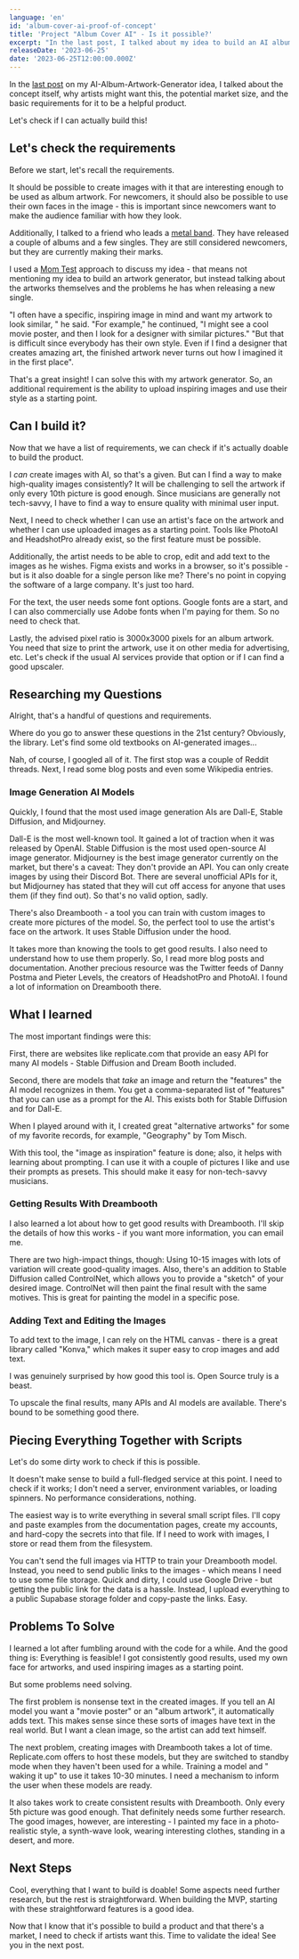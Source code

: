 ```yaml
---
language: 'en'
id: 'album-cover-ai-proof-of-concept'
title: 'Project "Album Cover AI" - Is it possible?'
excerpt: "In the last post, I talked about my idea to build an AI album cover generator. But is it actually possible to build something useful? Let's find out."
releaseDate: '2023-06-25'
date: '2023-06-25T12:00:00.000Z'
---
```


In the [last post](/articles/album-cover-ai-idea) on my AI-Album-Artwork-Generator idea, I talked about the concept itself, why artists might want this, the potential market size, and the basic requirements for it to be a helpful product.

Let's check if I can actually build this!

## Let's check the requirements

Before we start, let's recall the requirements.

It should be possible to create images with it that are interesting enough to be used as album artwork. For newcomers, it should also be possible to use their own faces in the image - this is important since newcomers want to make the audience familiar with how they look.

Additionally, I talked to a friend who leads a [metal band](https://www.chaosbay.com/). They have released a couple of albums and a few singles. They are still considered newcomers, but they are currently making their marks.

I used a [Mom Test](https://www.amazon.de/Mom-Test-customers-business-everyone/dp/1492180742) approach to discuss my idea - that means not mentioning my idea to build an artwork generator, but instead talking about the artworks themselves and the problems he has when releasing a new single.

"I often have a specific, inspiring image in mind and want my artwork to look similar, " he said. "For example," he continued, "I might see a cool movie poster, and then I look for a designer with similar pictures."
"But that is difficult since everybody has their own style. Even if I find a designer that creates amazing art, the finished artwork never turns out how I imagined it in the first place".

That's a great insight! I can solve this with my artwork generator. So, an additional requirement is the ability to upload inspiring images and use their style as a starting point.

## Can I build it?

Now that we have a list of requirements, we can check if it's actually doable to build the product.

I _can_ create images with AI, so that's a given. But can I find a way to make high-quality images consistently? It will be challenging to sell the artwork if only every 10th picture is good enough. Since musicians are generally not tech-savvy, I have to find a way to ensure quality with minimal user input.

Next, I need to check whether I can use an artist's face on the artwork and whether I can use uploaded images as a starting point. Tools like PhotoAI and HeadshotPro already exist, so the first feature must be possible.

Additionally, the artist needs to be able to crop, edit and add text to the images as he wishes. Figma exists and works in a browser, so it's possible - but is it also doable for a single person like me? There's no point in copying the software of a large company. It's just too hard.

For the text, the user needs some font options. Google fonts are a start, and I can also commercially use Adobe fonts when I'm paying for them. So no need to check that.

Lastly, the advised pixel ratio is 3000x3000 pixels for an album artwork. You need that size to print the artwork, use it on other media for advertising, etc.
Let's check if the usual AI services provide that option or if I can find a good upscaler.

## Researching my Questions

Alright, that's a handful of questions and requirements.

Where do you go to answer these questions in the 21st century? Obviously, the library. Let's find some old textbooks on AI-generated images...

Nah, of course, I googled all of it. The first stop was a couple of Reddit threads. Next, I read some blog posts and even some Wikipedia entries.

### Image Generation AI Models

Quickly, I found that the most used image generation AIs are Dall-E, Stable Diffusion, and Midjourney.

Dall-E is the most well-known tool. It gained a lot of traction when it was released by OpenAI. Stable Diffusion is the most used open-source AI image generator. Midjourney is the best image generator currently on the market, but there's a caveat: They don't provide an API. You can only create images by using their Discord Bot. There are several unofficial APIs for it, but Midjourney has stated that they will cut off access for anyone that uses them (if they find out). So that's no valid option, sadly.

There's also Dreambooth - a tool you can train with custom images to create more pictures of the model. So, the perfect tool to use the artist's face on the artwork. It uses Stable Diffusion under the hood.

It takes more than knowing the tools to get good results. I also need to understand how to use them properly. So, I read more blog posts and documentation. Another precious resource was the Twitter feeds of Danny Postma and Pieter Levels, the creators of HeadshotPro and PhotoAI. I found a lot of information on Dreambooth there.

## What I learned

The most important findings were this:

First, there are websites like replicate.com that provide an easy API for many AI models - Stable Diffusion and Dream Booth included.

Second, there are models that _take_ an image and return the "features" the AI model recognizes in them. You get a comma-separated list of "features" that you can use as a prompt for the AI. This exists both for Stable Diffusion and for Dall-E.

When I played around with it, I created great "alternative artworks" for some of my favorite records, for example, "Geography" by Tom Misch.

With this tool, the "image as inspiration" feature is done; also, it helps with learning about prompting. I can use it with a couple of pictures I like and use their prompts as presets. This should make it easy for non-tech-savvy musicians.

### Getting Results With Dreambooth

I also learned a lot about how to get good results with Dreambooth. I'll skip the details of how this works - if you want more information, you can email me.

There are two high-impact things, though: Using 10-15 images with lots of variation will create good-quality images. Also, there's an addition to Stable Diffusion called ControlNet, which allows you to provide a "sketch" of your desired image. ControlNet will then paint the final result with the same motives. This is great for painting the model in a specific pose.

### Adding Text and Editing the Images

To add text to the image, I can rely on the HTML canvas - there is a great library called "Konva," which makes it super easy to crop images and add text.

I was genuinely surprised by how good this tool is. Open Source truly is a beast.

To upscale the final results, many APIs and AI models are available. There's bound to be something good there.

## Piecing Everything Together with Scripts

Let's do some dirty work to check if this is possible.

It doesn't make sense to build a full-fledged service at this point. I need to check if it works; I don't need a server, environment variables, or loading spinners. No performance considerations, nothing.

The easiest way is to write everything in several small script files. I'll copy and paste examples from the documentation pages, create my accounts, and hard-copy the secrets into that file. If I need to work with images, I store or read them from the filesystem.

You can't send the full images via HTTP to train your Dreambooth model. Instead, you need to send public links to the images - which means I need to use some file storage. Quick and dirty, I could use Google Drive - but getting the public link for the data is a hassle. Instead, I upload everything to a public Supabase storage folder and copy-paste the links. Easy.

## Problems To Solve

I learned a lot after fumbling around with the code for a while. And the good thing is: Everything is feasible! I got consistently good results, used my own face for artworks, and used inspiring images as a starting point.

But some problems need solving.

The first problem is nonsense text in the created images. If you tell an AI model you want a "movie poster" or an "album artwork", it automatically adds text. This makes sense since these sorts of images have text in the real world. But I want a clean image, so the artist can add text himself.

The next problem, creating images with Dreambooth takes a lot of time. Replicate.com offers to host these models, but they are switched to standby mode when they haven't been used for a while. Training a model and " waking it up" to use it takes 10-30 minutes. I need a mechanism to inform the user when these models are ready.

It also takes work to create consistent results with Dreambooth. Only every 5th picture was good enough. That definitely needs some further research. The good images, however, are interesting - I painted my face in a photo-realistic style, a synth-wave look, wearing interesting clothes, standing in a desert, and more.

## Next Steps

Cool, everything that I want to build is doable! Some aspects need further research, but the rest is straightforward. When building the MVP, starting with these straightforward features is a good idea.

Now that I know that it's possible to build a product and that there's a market, I need to check if artists want this. Time to validate the idea! See you in the next post.
